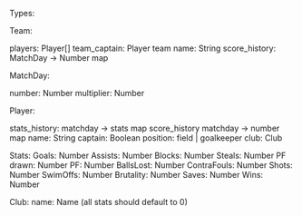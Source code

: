 Types:

Team:

players: Player[]
team_captain: Player
team name: String
score_history: MatchDay -> Number map

MatchDay:

number: Number
multiplier: Number

Player:

stats_history: matchday -> stats map
score_history matchday -> number map
name: String
captain: Boolean
position: field | goalkeeper
club: Club

Stats:
Goals: Number
Assists: Number
Blocks: Number
Steals: Number
PF drawn: Number
PF: Number
BallsLost: Number
ContraFouls: Number
Shots: Number
SwimOffs: Number
Brutality: Number
Saves: Number
Wins: Number

Club:
name: Name
(all stats should default to 0)
